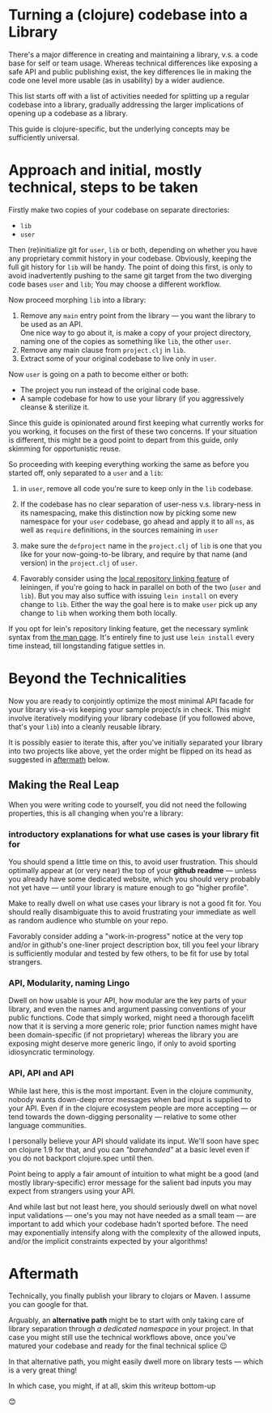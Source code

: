 # __Turning a (clojure) codebase into a Library__

There's a major difference in creating and maintaining a library, v.s. a code base for self or team usage. Whereas technical differences like exposing a safe API and public publishing exist, the key differences lie in making the code one level more usable (as in usability) by a wider audience.

This list starts off with a list of activities needed for splitting up a regular codebase into a library, gradually addressing the larger implications of opening up a codebase as a library.

This guide is clojure-specific, but the underlying concepts may be sufficiently universal.

# Approach and initial, mostly technical, steps to be taken

Firstly make two copies of your codebase on separate directories:

+ `lib`
+ `user`

Then (re)initialize git for `user`, `lib` or both, depending on whether you have any proprietary commit history in your codebase. Obviously, keeping the full git history for `lib` will be handy. The point of doing this first, is only to avoid inadvertently pushing to the same git target from the two diverging code bases `user` and `lib`; You may choose a different workflow.

Now proceed morphing `lib` into a library:

1. Remove any `main` entry point from the library ― you want the library to be used as an API.  
One nice way to go about it, is make a copy of your project directory, naming one of the copies as something like `lib`, the other `user`.
1. Remove any main clause from `project.clj` in `lib`.
2. Extract some of your original codebase to live only in `user`.

Now `user` is going on a path to become either or both:

+ The project you run instead of the original code base.
+ A sample codebase for how to use your library (if you aggressively cleanse & sterilize it.

Since this guide is opinionated around first keeping what currently works for you working, it focuses on the first of these two concerns. If your situation is different, this might be a good point to depart from this guide, only skimming for opportunistic reuse.

So proceeding with keeping everything working the same as before you started off, only separated to a `user` and a `lib`:

1. in `user`, remove all code you're sure to keep only in the `lib` codebase.

1. If the codebase has no clear separation of user-ness v.s. library-ness in its namespacing, make this distinction now by picking some new namespace for your `user` codebase, go ahead and apply it to all `ns`, as well as `require` definitions, in the sources remaining in `user`

1. make sure the `defproject` name in the `project.clj` of `lib` is one that you like for your now-going-to-be library, and require by that name (and version) in the `project.clj` of `user`.

1. Favorably consider using the [local repository linking feature](https://github.com/technomancy/leiningen/blob/master/doc/TUTORIAL.md#checkout-dependencies) of leiningen, if you're going to hack in parallel on both of the two (`user` and `lib`). But you may also suffice with issuing `lein install` on every change to `lib`. Either the way the goal here is to make `user` pick up any change to `lib` when working them both locally.

If you opt for lein's repository linking feature, get the necessary symlink syntax from [the man page](http://man7.org/linux/man-pages/man7/symlink.7.html). It's entirely fine to just use `lein install` every time instead, till longstanding fatigue settles in.


# Beyond the Technicalities
Now you are ready to conjointly optimize the most minimal API facade for your library vis-a-vis keeping your sample project/s in check. This might involve iteratively modifying your library codebase (if you followed above, that's your `lib`) into a cleanly reusable library.

It is possibly easier to iterate this, after you've initially separated your library into two projects like above, yet the order might be flipped on its head as suggested in [aftermath](#aftermath) below.

## Making the Real Leap
When you were writing code to yourself, you did not need the following properties, this is all changing when you're a library:

### introductory explanations for what use cases is your library fit for

You should spend a little time on this, to avoid user frustration. This should optimally appear at (or very near) the top of your __github readme__ ― unless you already have some dedicated website, which you should very probably not yet have ― until your library is mature enough to go "higher profile".

Make to really dwell on what use cases your library is not a good fit for. You should really disambiguate this to avoid frustrating your immediate as well as random audience who stumble on your repo.

Favorably consider adding a "work-in-progress" notice at the very top and/or in github's one-liner project description box, till you feel your library is sufficiently modular and tested by few others, to be fit for use by total strangers.

### API, Modularity, naming Lingo

Dwell on how usable is your API, how modular are the key parts of your library, and even the names and argument passing conventions of your public functions. Code that simply worked, might need a thorough facelift now that it is serving a more generic role; prior function names might have been domain-specific (if not proprietary) whereas the library you are exposing might deserve more generic lingo, if only to avoid sporting idiosyncratic terminology.

### API, API and API

While last here, this is the most important. Even in the clojure community, nobody wants down-deep error messages when bad input is supplied to your API. Even if in the clojure ecosystem people are more accepting ― or tend towards the down-digging personality ― relative to some other language communities.

I personally believe your API should validate its input. We'll soon have spec on clojure 1.9 for that, and you can _"barehanded"_ at a basic level even if you do not backport clojure.spec until then.

Point being to apply a fair amount of intuition to what might be a good (and mostly library-specific) error message for the salient bad inputs you may expect from strangers using your API.

And while last but not least here, you should seriously dwell on what novel input validations ― one's you may not have needed as a small team ― are important to add which your codebase hadn't sported before. The need may exponentially intensify along with the complexity of the allowed inputs, and/or the implicit constraints expected by your algorithms!

# Aftermath

Technically, you finally publish your library to clojars or Maven. I assume you can google for that.

Arguably, an __alternative path__ might be to start with only taking care of library separation through _a dedicated namespace_ in your project. In that case you might still use the technical workflows above, once you've matured your codebase and ready for the final technical splice :wink:

In that alternative path, you might easily dwell more on library tests ― which is a very great thing!

In which case, you might, if at all, skim this writeup bottom-up

:blush:

